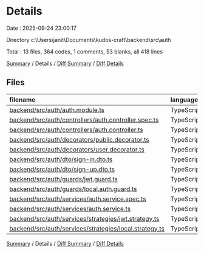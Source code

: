 # Details

Date : 2025-09-24 23:00:17

Directory c:\\Users\\janit\\Documents\\kudos-craft\\backend\\src\\auth

Total : 13 files,  364 codes, 1 comments, 53 blanks, all 418 lines

[Summary](results.md) / Details / [Diff Summary](diff.md) / [Diff Details](diff-details.md)

## Files
| filename | language | code | comment | blank | total |
| :--- | :--- | ---: | ---: | ---: | ---: |
| [backend/src/auth/auth.module.ts](/backend/src/auth/auth.module.ts) | TypeScript | 34 | 0 | 2 | 36 |
| [backend/src/auth/controllers/auth.controller.spec.ts](/backend/src/auth/controllers/auth.controller.spec.ts) | TypeScript | 14 | 0 | 5 | 19 |
| [backend/src/auth/controllers/auth.controller.ts](/backend/src/auth/controllers/auth.controller.ts) | TypeScript | 37 | 0 | 5 | 42 |
| [backend/src/auth/decorators/public.decorator.ts](/backend/src/auth/decorators/public.decorator.ts) | TypeScript | 2 | 0 | 2 | 4 |
| [backend/src/auth/decorators/user.decorator.ts](/backend/src/auth/decorators/user.decorator.ts) | TypeScript | 7 | 0 | 2 | 9 |
| [backend/src/auth/dto/sign-in.dto.ts](/backend/src/auth/dto/sign-in.dto.ts) | TypeScript | 11 | 0 | 3 | 14 |
| [backend/src/auth/dto/sign-up.dto.ts](/backend/src/auth/dto/sign-up.dto.ts) | TypeScript | 23 | 0 | 5 | 28 |
| [backend/src/auth/guards/jwt.guard.ts](/backend/src/auth/guards/jwt.guard.ts) | TypeScript | 20 | 0 | 2 | 22 |
| [backend/src/auth/guards/local.auth.guard.ts](/backend/src/auth/guards/local.auth.guard.ts) | TypeScript | 24 | 0 | 4 | 28 |
| [backend/src/auth/services/auth.service.spec.ts](/backend/src/auth/services/auth.service.spec.ts) | TypeScript | 14 | 0 | 5 | 19 |
| [backend/src/auth/services/auth.service.ts](/backend/src/auth/services/auth.service.ts) | TypeScript | 138 | 1 | 12 | 151 |
| [backend/src/auth/services/strategies/jwt.strategy.ts](/backend/src/auth/services/strategies/jwt.strategy.ts) | TypeScript | 17 | 0 | 3 | 20 |
| [backend/src/auth/services/strategies/local.strategy.ts](/backend/src/auth/services/strategies/local.strategy.ts) | TypeScript | 23 | 0 | 3 | 26 |

[Summary](results.md) / Details / [Diff Summary](diff.md) / [Diff Details](diff-details.md)
